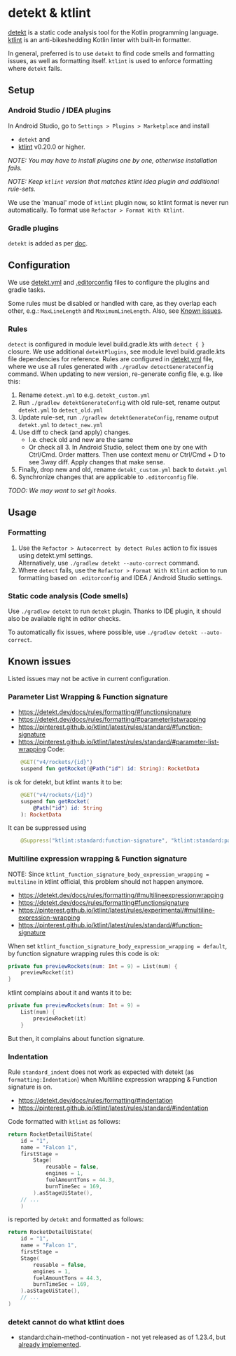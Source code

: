 # detekt & ktlint

[detekt](https://detekt.dev/) is a static code analysis tool for the Kotlin programming language.  
[ktlint](https://pinterest.github.io/ktlint) is an anti-bikeshedding Kotlin linter with built-in
formatter.

In general, preferred is to use `detekt` to find code smells and formatting issues,
as well as formatting itself. `ktlint` is used to enforce formatting where `detekt` fails.

## Setup

### Android Studio / IDEA plugins
In Android Studio, go to `Settings > Plugins > Marketplace` and install
 * `detekt` and
 * [ktlint](https://plugins.jetbrains.com/plugin/15057-ktlint) v0.20.0 or higher.

_NOTE: You may have to install plugins one by one, otherwise installation fails._

_NOTE: Keep `ktlint` version that matches ktlint idea plugin and additional rule-sets._

We use the 'manual' mode of `ktlint` plugin now, so ktlint format is never run automatically. 
To format use `Refactor > Format With Ktlint`.

### Gradle plugins
`detekt` is added as per 
[doc](https://detekt.dev/docs/gettingstarted/gradle#configuration-for-android-projects).

## Configuration

We use [detekt.yml](./detekt.yml) and [.editorconfig](./.editorconfig) files to configure the
plugins and gradle tasks.

Some rules must be disabled or handled with care, as they overlap each other, e.g.:
`MaxLineLength` and `MaximumLineLength`. Also, see [Known issues](#known-issues).

### Rules

`detect` is configured in module level build.gradle.kts with `detect { }` closure.
We use additional `detektPlugins`, see module level build.gradle.kts file dependencies for
reference.
Rules are configured in [detekt.yml](./detekt.yml) file,
where we use all rules generated with `./gradlew detectGenerateConfig` command.
When updating to new version, re-generate config file, e.g. like this:

1. Rename `detekt.yml` to e.g. `detekt_custom.yml`
2. Run `./gradlew detektGenerateConfig` with old rule-set, rename output `detekt.yml`
   to `detect_old.yml`
3. Update rule-set, run `./gradlew detektGenerateConfig`, rename output `detekt.yml`
   to `detect_new.yml`
4. Use diff to check (and apply) changes.
    - I.e. check old and new are the same
    - Or check all 3. In Android Studio, select them one by one with
      Ctrl/Cmd. Order matters. Then use context menu or Ctrl/Cmd + D to see 3way diff.
      Apply changes that make sense.
5. Finally, drop new and old, rename `detekt_custom.yml` back to `detekt.yml`
6. Synchronize changes that are applicable to `.editorconfig` file.

_TODO: We may want to set git hooks._

## Usage

### Formatting
1. Use the `Refactor > Autocorrect by detect Rules` action to fix issues using detekt.yml settings.  
   Alternatively, use `./gradlew detekt --auto-correct` command.
2. Where `detect` fails, use the `Refactor > Format With Ktlint` action to run formatting based on
`.editorconfig` and IDEA / Android Studio settings.

### Static code analysis (Code smells)
Use `./gradlew detekt` to run `detekt` plugin. Thanks to IDE plugin, it should also be available
right in editor checks.

To automatically fix issues, where possible, use `./gradlew detekt --auto-correct`.

## Known issues
Listed issues may not be active in current configuration.

### Parameter List Wrapping & Function signature
 * https://detekt.dev/docs/rules/formatting/#functionsignature
 * https://detekt.dev/docs/rules/formatting/#parameterlistwrapping
 * https://pinterest.github.io/ktlint/latest/rules/standard/#function-signature
 * https://pinterest.github.io/ktlint/latest/rules/standard/#parameter-list-wrapping
Code:
```kotlin
    @GET("v4/rockets/{id}")
    suspend fun getRocket(@Path("id") id: String): RocketData
```
is ok for detekt, but ktlint wants it to be:
```kotlin
    @GET("v4/rockets/{id}")
    suspend fun getRocket(
        @Path("id") id: String
    ): RocketData
```
It can be suppressed using
```kotlin
    @Suppress("ktlint:standard:function-signature", "ktlint:standard:parameter-list-wrapping")
```

### Multiline expression wrapping & Function signature
NOTE: Since `ktlint_function_signature_body_expression_wrapping = multiline` in ktlint official,
this problem should not happen anymore.

* https://detekt.dev/docs/rules/formatting/#multilineexpressionwrapping
* https://detekt.dev/docs/rules/formatting#functionsignature
* https://pinterest.github.io/ktlint/latest/rules/experimental/#multiline-expression-wrapping
* https://pinterest.github.io/ktlint/latest/rules/standard/#function-signature
 
When set `ktlint_function_signature_body_expression_wrapping = default`,
by function signature wrapping rules this code is ok:
```kotlin
private fun previewRockets(num: Int = 9) = List(num) {
    previewRocket(it)
}
```
ktlint complains about it and wants it to be:
```kotlin
private fun previewRockets(num: Int = 9) =
    List(num) {
        previewRocket(it)
    }
```
But then, it complains about function signature.

### Indentation
Rule `standard_indent` does not work as expected with detekt (as `formatting:Indentation`) when
Multiline expression wrapping & Function signature is on.
* https://detekt.dev/docs/rules/formatting/#indentation
* https://pinterest.github.io/ktlint/latest/rules/standard/#indentation

Code formatted with `ktlint` as follows:
```kotlin
return RocketDetailUiState(
    id = "1",
    name = "Falcon 1",
    firstStage =
        Stage(
            reusable = false,
            engines = 1,
            fuelAmountTons = 44.3,
            burnTimeSec = 169,
        ).asStageUiState(),
    // ...
    )
```
is reported by `detekt` and formatted as follows:
```kotlin
return RocketDetailUiState(
    id = "1",
    name = "Falcon 1",
    firstStage =
    Stage(
        reusable = false,
        engines = 1,
        fuelAmountTons = 44.3,
        burnTimeSec = 169,
    ).asStageUiState(),
    // ...
)
```

### detekt cannot do what ktlint does
* standard:chain-method-continuation - not yet released as of 1.23.4, 
  but [already implemented](https://github.com/detekt/detekt/blob/main/detekt-formatting/src/main/kotlin/io/gitlab/arturbosch/detekt/formatting/wrappers/ChainMethodContinuation.kt).
